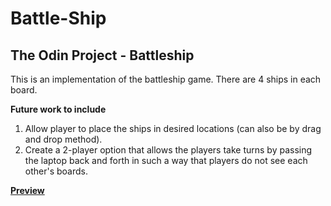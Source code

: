 # Battle-Ship
## The Odin Project - Battleship
This is an implementation of the battleship game. There are 4 ships in each board.

**Future work to include**

1) Allow player to place the ships in desired locations (can also be by drag   and drop method).
2) Create a 2-player option that allows the players take turns by passing the laptop back and forth in such a way that players do not see each other's boards.

**[Preview](https://kelshuka.github.io/Battle-Ship/)**

